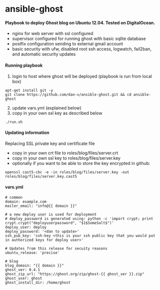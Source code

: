 ansible-ghost
=============

#### Playbook to deploy Ghost blog on Ubuntu 12.04. Tested on DigitalOcean.
* nginx for web server with ssl configured
* supervisor configured for running ghost with basic sqlite database
* postfix configuration sending to external gmail account
* basic security with ufw, disabled root ssh access, logwatch, fail2ban, and automatic security updates



#### Running playbook

1. login to host where ghost will be deployed (playbook is run from local box)

```
apt-get install git -y
git clone https://github.com/dan-v/ansible-ghost.git && cd ansible-ghost
```

2. update vars.yml (explained below)
3. copy in your own ssl key as described below

```
./run.sh
```

#### Updating information

Replacing SSL private key and certificate file

* copy in your own crt file to roles/blog/files/server.crt
* copy in your own ssl key to roles/blog/files/server.key
* optionally if you want to be able to store the key encrypted in github: 

```
openssl cast5-cbc -e -in roles/blog/files/server.key -out roles/blog/files/server.key.cast5
```

#### vars.yml

    # common
    domain: example.com
    mailer_email: "info@{{ domain }}"

    # a new deploy user is used for deployment
    # deploy_password is generated using: python -c 'import crypt; print crypt.crypt("deployuserpassword", "$1$SomeSalt$")'
    deploy_user: deploy
    deploy_password: '<dan to update>'
    ssh_pub_key: 'ssh-key <this is your ssh public key that you would put in authorized keys for deploy user>'

    # Updates from this release for secuity reasons
    ubuntu_release: 'precise'

    # blog
    blog_domain: "{{ domain }}"
    ghost_ver: 0.4.1
    ghost_zip_url: "https://ghost.org/zip/ghost-{{ ghost_ver }}.zip"
    ghost_user: ghost
    ghost_install_dir: /home/ghost


